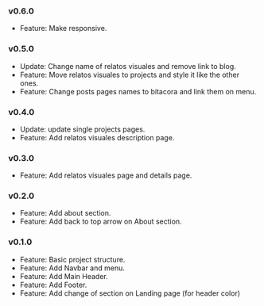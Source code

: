 ### v0.6.0

-   Feature: Make responsive.

### v0.5.0

-   Update: Change name of relatos visuales and remove link to blog.
-   Feature: Move relatos visuales to projects and style it like the other ones.
-   Feature: Change posts pages names to bitacora and link them on menu.

### v0.4.0

-   Update: update single projects pages.
-   Feature: Add relatos visuales description page.

### v0.3.0

-   Feature: Add relatos visuales page and details page.

### v0.2.0

-   Feature: Add about section.
-   Feature: Add back to top arrow on About section.

### v0.1.0

-   Feature: Basic project structure.
-   Feature: Add Navbar and menu.
-   Feature: Add Main Header.
-   Feature: Add Footer.
-   Feature: Add change of section on Landing page (for header color)
